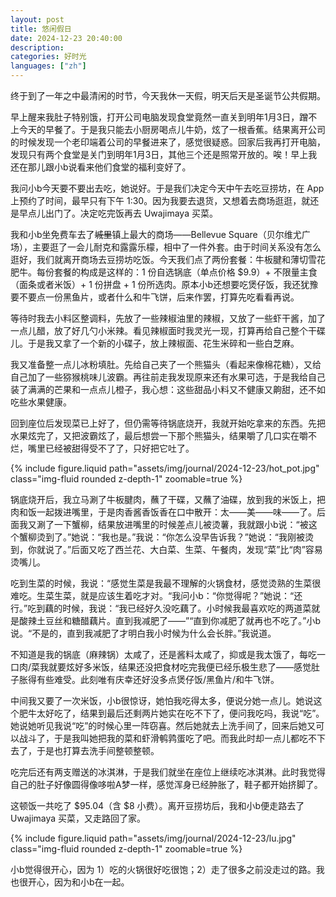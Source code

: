 ```yaml
---
layout: post
title: 悠闲假日
date: 2024-12-23 20:40:00
description: 
categories: 好时光
languages: ["zh"]
---
```


终于到了一年之中最清闲的时节，今天我休一天假，明天后天是圣诞节公共假期。

早上醒来我肚子特别饿，打开公司电脑发现食堂竟然一直关到明年1月3日，蹭不上今天的早餐了。于是我只能去小厨房喝点儿牛奶，炫了一根香蕉。结果离开公司的时候发现一个老印端着公司的早餐进来了，感觉很疑惑。回家后我再打开电脑，发现只有两个食堂是关门到明年1月3日，其他三个还是照常开放的。唉！早上我还在那儿跟小b说看来他们食堂的福利变好了。

我问小b今天要不要出去吃，她说好。于是我们决定今天中午去吃豆捞坊，在 App 上预约了时间，最早只有下午 1:30。因为我要去退货，又想着去商场逛逛，就还是早点儿出门了。决定吃完饭再去 Uwajimaya 买菜。

我和小b坐免费车去了~~城里~~镇上最大的商场——Bellevue Square（贝尔维尤广场），主要逛了一会儿耐克和露露乐檬，相中了一件外套。由于时间关系没有怎么逛好，我们就离开商场去豆捞坊吃饭。今天我们点了两份套餐：牛板腱和薄切雪花肥牛。每份套餐的构成是这样的：1 份自选锅底（单点价格 $9.9）+ 不限量主食（面条或者米饭）+ 1 份拼盘 + 1 份所选肉。原本小b还想要吃煲仔饭，我还犹豫要不要点一份黑鱼片，或者什么和牛飞饼，后来作罢，打算先吃看看再说。

等待时我去小料区整调料，先放了一些辣椒油里的辣椒，又放了一些虾干酱，加了一点儿醋，放了好几勺小米辣。看见辣椒面时我灵光一现，打算再给自己整个干碟儿。于是我又拿了一个新的小碟子，放上辣椒面、花生米碎和一些白芝麻。

我又准备整一点儿冰粉填肚。先给自己夹了一个熊猫头（看起来像棉花糖），又给自己加了一些猕猴桃味儿波霸。再往前走我发现原来还有水果可选，于是我给自己装了满满的芒果和一点点儿橙子，我心想：这些甜品小料又不健康又齁甜，还不如吃些水果健康。

回到座位后发现菜已上好了，但仍需等待锅底烧开，我就开始吃拿来的东西。先把水果炫完了，又把波霸炫了，最后想尝一下那个熊猫头，结果嚼了几口实在嚼不烂，嘴里已经被甜得受不了了，只好把它吐了。

<div class="row mt-3">
    <div class="col-sm mt-3 mt-md-0">
        {% include figure.liquid path="assets/img/journal/2024-12-23/hot_pot.jpg" class="img-fluid rounded z-depth-1" zoomable=true %}
    </div>
</div>

锅底烧开后，我立马涮了牛板腱肉，蘸了干碟，又蘸了油碟，放到我的米饭上，把肉和饭一起拨进嘴里，于是肉香酱香饭香在口中散开：太——美——味——了。后面我又涮了一下蟹柳，结果放进嘴里的时候差点儿被烫薯，我就跟小b说：“被这个蟹柳烫到了。”她说：“我也是。”我说：“你怎么没早告诉我？”她说：“我刚被烫到，你就说了。”后面又吃了西兰花、大白菜、生菜、午餐肉，发现“菜”比“肉”容易烫嘴儿。

吃到生菜的时候，我说：“感觉生菜是我最不理解的火锅食材，感觉烫熟的生菜很难吃。生菜生菜，就是应该生着吃才对。“我问小b：“你觉得呢？”她说：“还行。”吃到藕的时候，我说：“我已经好久没吃藕了。小时候我最喜欢吃的两道菜就是酸辣土豆丝和糖醋藕片。直到我减肥了——”“直到你减肥了就再也不吃了。”小b说。“不是的，直到我减肥了才明白我小时候为什么会长胖。”我说道。

不知道是我的锅底（麻辣锅）太咸了，还是酱料太咸了，抑或是我太饿了，每吃一口肉/菜我就要炫好多米饭，结果还没把食材吃完我便已经乐极生悲了——感觉肚子胀得有些难受。此刻唯有庆幸还好没多点煲仔饭/黑鱼片/和牛飞饼。

中间我又要了一次米饭，小b很惊讶，她怕我吃得太多，便说分她一点儿。她说这个肥牛太好吃了，结果到最后还剩两片她实在吃不下了，便问我吃吗，我说“吃”。她说她听见我说“吃”的时候心里一阵窃喜。然后她就去上洗手间了，回来后她又可以战斗了，于是我叫她把我的菜和虾滑鹌鹑蛋吃了吧。而我此时却一点儿都吃不下去了，于是也打算去洗手间整顿整顿。

吃完后还有两支赠送的冰淇淋，于是我们就坐在座位上继续吃冰淇淋。此时我觉得自己的肚子好像圆得像哆啦A梦一样，感觉浑身已经肿胀了，鞋子都开始挤脚了。

这顿饭一共吃了 $95.04（含 $8 小费）。离开豆捞坊后，我和小b便走路去了 Uwajimaya 买菜，又走路回了家。

<div class="row mt-3">
    <div class="col-sm mt-3 mt-md-0">
        {% include figure.liquid path="assets/img/journal/2024-12-23/lu.jpg" class="img-fluid rounded z-depth-1" zoomable=true %}
    </div>
</div>

小b觉得很开心，因为 1）吃的火锅很好吃很饱；2）走了很多之前没走过的路。我也很开心，因为和小b在一起。